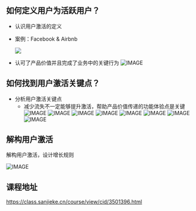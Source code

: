 ## 如何定义用户为活跃用户？

* 认识用户激活的定义

* 案例：Facebook & Airbnb

  ![](https://gw.alicdn.com/tfs/TB1z6laiyqAXuNjy1XdXXaYcVXa-1338-826.png)
* 认可了产品价值并且完成了业务中的关键行为
![IMAGE](https://gw.alicdn.com/tfs/TB1lzxaiyqAXuNjy1XdXXaYcVXa-1332-824.png)

## 如何找到用户激活关键点？
* 分析用户激活关键点
  * 减少流失不一定能够提升激活，帮助产品价值传递的功能体验点是关键
  ![IMAGE](https://gw.alicdn.com/tfs/TB1WjBaiyqAXuNjy1XdXXaYcVXa-1330-826.png)
  ![IMAGE](https://gw.alicdn.com/tfs/TB1pzJaiyqAXuNjy1XdXXaYcVXa-1334-830.png)
  ![IMAGE](https://gw.alicdn.com/tfs/TB1m6NaiyqAXuNjy1XdXXaYcVXa-1336-826.png)
  ![IMAGE](https://gw.alicdn.com/tfs/TB1m6RaiyqAXuNjy1XdXXaYcVXa-1334-828.png)
  ![IMAGE](https://gw.alicdn.com/tfs/TB1WGPLkLDH8KJjy1XcXXcpdXXa-1330-818.png)
  ![IMAGE](https://gw.alicdn.com/tfs/TB1JqTLkLDH8KJjy1XcXXcpdXXa-1330-810.png)
  ![IMAGE](https://gw.alicdn.com/tfs/TB1GGYLkLDH8KJjy1XcXXcpdXXa-1338-824.png)
  ![IMAGE](https://gw.alicdn.com/tfs/TB1GW2LkLDH8KJjy1XcXXcpdXXa-1328-796.png)

## 解构用户激活
解构用户激活，设计增长规则
  
  ![IMAGE](https://gw.alicdn.com/tfs/TB1wG6LkLDH8KJjy1XcXXcpdXXa-1332-818.png)

## 课程地址
https://class.sanjieke.cn/course/view/cid/3501396.html
  